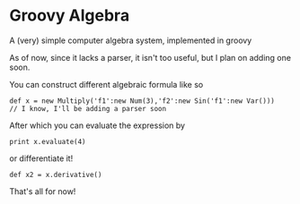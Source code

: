 Groovy Algebra
================

A (very) simple computer algebra system, implemented in groovy

As of now, since it lacks a parser, it isn't too useful, but I plan on adding one soon.

You can construct different algebraic formula like so

```
def x = new Multiply('f1':new Num(3),'f2':new Sin('f1':new Var()))
// I know, I'll be adding a parser soon
```

After which you can evaluate the expression by

```
print x.evaluate(4)
```
or differentiate it!

```
def x2 = x.derivative()
```

That's all for now!

